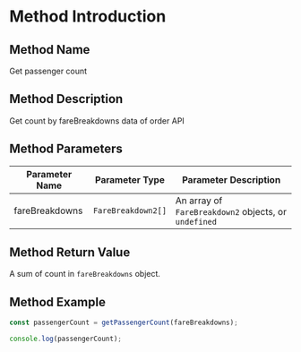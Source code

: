# Method Introduction

## Method Name

Get passenger count

## Method Description

Get count by fareBreakdowns data of order API

## Method Parameters

| Parameter Name | Parameter Type     | Parameter Description                                |
| -------------- | ------------------ | ---------------------------------------------------- |
| fareBreakdowns | `FareBreakdown2[]` | An array of `FareBreakdown2` objects, or `undefined` |

## Method Return Value

A sum of count in `fareBreakdowns` object.

## Method Example

```ts
const passengerCount = getPassengerCount(fareBreakdowns);

console.log(passengerCount);
```
